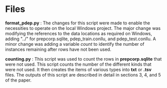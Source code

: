 # Files
**format_pdep.py** : The changes for this script were made to enable the necessities to operate on the local Windows project. The major change was modifying the references to the data locations as required on Windows, adding "../" for prepcorp.sqlite, pdep_train.conllu, and pdep_test.conllu. A minor change was adding a variable _count_ to identify the number of instances remaining after rows have not been used.

**counting.py** : This script was used to count the rows in **prepcorp.sqlite** that were not used. This script counts the number of the different kinds that were not used. It then creates the items of various types into **txt** or **.tsv** files. The outputs of this script are described in detail in sections 3, 4, and 5 of the paper.
